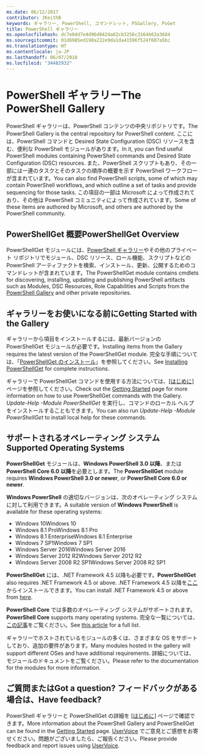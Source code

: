 ```yaml
---
ms.date: 06/12/2017
contributor: JKeithB
keywords: ギャラリー, PowerShell, コマンドレット, PSGallery, PsGet
title: PowerShell ギャラリー
ms.openlocfilehash: dc7e8dd7e4d96d8424a62cb3256c3164b63a3684
ms.sourcegitcommit: 01d6985ed190a222e9da1da41596f524f607a5bc
ms.translationtype: HT
ms.contentlocale: ja-JP
ms.lasthandoff: 06/07/2018
ms.locfileid: "34482932"
---
```

# <a name="the-powershell-gallery"></a><span data-ttu-id="44ad8-103">PowerShell ギャラリー</span><span class="sxs-lookup"><span data-stu-id="44ad8-103">The PowerShell Gallery</span></span>

<span data-ttu-id="44ad8-104">PowerShell ギャラリーは、PowerShell コンテンツの中央リポジトリです。</span><span class="sxs-lookup"><span data-stu-id="44ad8-104">The PowerShell Gallery is the central repository for PowerShell content.</span></span> <span data-ttu-id="44ad8-105">ここには、PowerShell コマンドと Desired State Configuration (DSC) リソースを含む、便利な PowerShell モジュールがあります。</span><span class="sxs-lookup"><span data-stu-id="44ad8-105">In it, you can find useful PowerShell modules containing PowerShell commands and Desired State Configuration (DSC) resources.</span></span>
<span data-ttu-id="44ad8-106">また、PowerShell スクリプトもあり、その一部には一連のタスクとそのタスクの順序の概要を示す PowerShell ワークフローが含まれています。</span><span class="sxs-lookup"><span data-stu-id="44ad8-106">You can also find PowerShell scripts, some of which may contain PowerShell workflows, and which outline a set of tasks and provide sequencing for those tasks.</span></span> <span data-ttu-id="44ad8-107">この項目の一部は Microsoft によって作成されており、その他は PowerShell コミュニティによって作成されています。</span><span class="sxs-lookup"><span data-stu-id="44ad8-107">Some of these items are authored by Microsoft, and others are authored by the PowerShell community.</span></span>

## <a name="powershellget-overview"></a><span data-ttu-id="44ad8-108">PowerShellGet 概要</span><span class="sxs-lookup"><span data-stu-id="44ad8-108">PowerShellGet Overview</span></span>

<span data-ttu-id="44ad8-109">PowerShellGet モジュールには、[PowerShell ギャラリー](https://www.PowerShellGallery.com)やその他のプライベート リポジトリでモジュール、DSC リソース、ロール機能、スクリプトなどの PowerShell アーティファクトを検索、インストール、更新、公開するためのコマンドレットが含まれています。</span><span class="sxs-lookup"><span data-stu-id="44ad8-109">The PowerShellGet module contains cmdlets for discovering, installing, updating and publishing PowerShell artifacts such as Modules, DSC Resources, Role Capabilities and Scripts from the [PowerShell Gallery](https://www.PowerShellGallery.com) and other private repositories.</span></span>

## <a name="getting-started-with-the-gallery"></a><span data-ttu-id="44ad8-110">ギャラリーをお使いになる前に</span><span class="sxs-lookup"><span data-stu-id="44ad8-110">Getting Started with the Gallery</span></span>

<span data-ttu-id="44ad8-111">ギャラリーから項目をインストールするには、最新バージョンの PowerShellGet モジュールが必要です。</span><span class="sxs-lookup"><span data-stu-id="44ad8-111">Installing items from the Gallery requires the latest version of the PowerShellGet module.</span></span>
<span data-ttu-id="44ad8-112">完全な手順については、「[PowerShellGet のインストール](installing-psget.md)」を参照してください。</span><span class="sxs-lookup"><span data-stu-id="44ad8-112">See [Installing PowerShellGet](installing-psget.md) for complete instructions.</span></span>

<span data-ttu-id="44ad8-113">ギャラリーで PowerShellGet コマンドを使用する方法については、[[はじめに]](getting-started.md) ページを参照してください。</span><span class="sxs-lookup"><span data-stu-id="44ad8-113">Check out the [Getting Started](getting-started.md) page for more information on how to use PowerShellGet commands with the Gallery.</span></span> <span data-ttu-id="44ad8-114">*Update-Help -Module PowerShellGet* を実行し、コマンドのローカル ヘルプをインストールすることもできます。</span><span class="sxs-lookup"><span data-stu-id="44ad8-114">You can also run *Update-Help -Module PowerShellGet* to install local help for these commands.</span></span>

## <a name="supported-operating-systems"></a><span data-ttu-id="44ad8-115">サポートされるオペレーティング システム</span><span class="sxs-lookup"><span data-stu-id="44ad8-115">Supported Operating Systems</span></span>

<span data-ttu-id="44ad8-116">**PowerShellGet** モジュールは、**Windows PowerShell 3.0 以降**、または **PowerShell Core 6.0 以降**を必要とします。</span><span class="sxs-lookup"><span data-stu-id="44ad8-116">The **PowerShellGet** module requires **Windows PowerShell 3.0 or newer**, or **PowerShell Core 6.0 or newer**.</span></span>

<span data-ttu-id="44ad8-117">**Windows PowerShell** の適切なバージョンは、次のオペレーティング システムに対して利用できます。</span><span class="sxs-lookup"><span data-stu-id="44ad8-117">A suitable version of **Windows PowerShell** is available for these operating systems:</span></span>

- <span data-ttu-id="44ad8-118">Windows 10</span><span class="sxs-lookup"><span data-stu-id="44ad8-118">Windows 10</span></span>
- <span data-ttu-id="44ad8-119">Windows 8.1 Pro</span><span class="sxs-lookup"><span data-stu-id="44ad8-119">Windows 8.1 Pro</span></span>
- <span data-ttu-id="44ad8-120">Windows 8.1 Enterprise</span><span class="sxs-lookup"><span data-stu-id="44ad8-120">Windows 8.1 Enterprise</span></span>
- <span data-ttu-id="44ad8-121">Windows 7 SP1</span><span class="sxs-lookup"><span data-stu-id="44ad8-121">Windows 7 SP1</span></span>
- <span data-ttu-id="44ad8-122">Windows Server 2016</span><span class="sxs-lookup"><span data-stu-id="44ad8-122">Windows Server 2016</span></span>
- <span data-ttu-id="44ad8-123">Windows Server 2012 R2</span><span class="sxs-lookup"><span data-stu-id="44ad8-123">Windows Server 2012 R2</span></span>
- <span data-ttu-id="44ad8-124">Windows Server 2008 R2 SP1</span><span class="sxs-lookup"><span data-stu-id="44ad8-124">Windows Server 2008 R2 SP1</span></span>

<span data-ttu-id="44ad8-125">**PowerShellGet** には、.NET Framework 4.5 以降も必要です。</span><span class="sxs-lookup"><span data-stu-id="44ad8-125">**PowerShellGet** also requires .NET Framework 4.5 or above.</span></span> <span data-ttu-id="44ad8-126">.NET Framework 4.5 以降を[ここ](https://msdn.microsoft.com/library/5a4x27ek.aspx)からインストールできます。</span><span class="sxs-lookup"><span data-stu-id="44ad8-126">You can install .NET Framework 4.5 or above from [here](https://msdn.microsoft.com/library/5a4x27ek.aspx).</span></span>

<span data-ttu-id="44ad8-127">**PowerShell Core** では多数のオペレーティング システムがサポートされます。</span><span class="sxs-lookup"><span data-stu-id="44ad8-127">**PowerShell Core** supports many operating systems.</span></span> <span data-ttu-id="44ad8-128">完全な一覧については、[この記事](https://blogs.msdn.microsoft.com/powershell/2018/01/10/powershell-core-6-0-generally-available-ga-and-supported/)をご覧ください。</span><span class="sxs-lookup"><span data-stu-id="44ad8-128">See [this article](https://blogs.msdn.microsoft.com/powershell/2018/01/10/powershell-core-6-0-generally-available-ga-and-supported/) for a full list.</span></span>

<span data-ttu-id="44ad8-129">ギャラリーでホストされているモジュールの多くは、さまざまな OS をサポートしており、追加の要件があります。</span><span class="sxs-lookup"><span data-stu-id="44ad8-129">Many modules hosted in the gallery will support different OSes and have additional requirements.</span></span> <span data-ttu-id="44ad8-130">詳細については、モジュールのドキュメントをご覧ください。</span><span class="sxs-lookup"><span data-stu-id="44ad8-130">Please refer to the documentation for the modules for more information.</span></span>

## <a name="got-a-question-have-feedback"></a><span data-ttu-id="44ad8-131">ご質問または</span><span class="sxs-lookup"><span data-stu-id="44ad8-131">Got a question?</span></span> <span data-ttu-id="44ad8-132">フィードバックがある場合は、</span><span class="sxs-lookup"><span data-stu-id="44ad8-132">Have feedback?</span></span>

<span data-ttu-id="44ad8-133">PowerShell ギャラリーと PowerShellGet の詳細を [[はじめに]](getting-started.md) ページで確認できます。</span><span class="sxs-lookup"><span data-stu-id="44ad8-133">More information about the PowerShell Gallery and PowerShellGet can be found in the [Getting Started](getting-started.md) page.</span></span> <span data-ttu-id="44ad8-134">[UserVoice](http://windowsserver.uservoice.com/forums/301869-powershell) でご意見とご感想をお寄せください。問題がございましたら、ご報告ください。</span><span class="sxs-lookup"><span data-stu-id="44ad8-134">Please provide feedback and report issues using [UserVoice](http://windowsserver.uservoice.com/forums/301869-powershell).</span></span>
